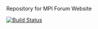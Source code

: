 Repository for MPI Forum Website

[![Build Status](https://travis-ci.org/mpi-forum/mpi-forum.github.io.svg?branch=master)](https://travis-ci.org/mpi-forum/mpi-forum.github.io)
